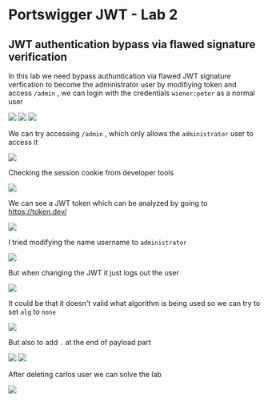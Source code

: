 # Portswigger JWT - Lab 2

## JWT authentication bypass via flawed signature verification

In this lab we need bypass authuntication via flawed JWT signature verfication to become the administrator user by modifiying token and access `/admin` , we can login with the credentials  `wiener:peter` as a normal user

<img src="https://i.imgur.com/1PjGPnb.png"/>

<img src="https://i.imgur.com/quEHQKc.png"/>

<img src="https://i.imgur.com/ADQx4qt.png"/>

We can try accessing `/admin` , which only allows the `administrator` user to access it

<img src="https://i.imgur.com/B5Bwb7Z.png"/>

Checking the session cookie from developer tools

<img src="https://i.imgur.com/IMCZlid.png"/>

We can see a JWT token which can be analyzed by going to https://token.dev/

<img src="https://i.imgur.com/gHboZdR.png"/>

I tried modifying the name username to `administrator`

<img src="https://i.imgur.com/WlfQ2Kc.png"/>

But when changing the JWT it just logs out the user

<img src="https://i.imgur.com/GxIv8LQ.png"/>

It could be that it doesn't valid what algorithm is being used so we can try to set `alg` to `none`

<img src="https://i.imgur.com/fU9qIP8.png"/>

But also to add `.`  at the end of payload part

<img src="https://i.imgur.com/8i7IJu5.png"/>

<img src="https://i.imgur.com/ELdTvtZ.png"/>

After deleting carlos user we can solve the lab

<img src="https://i.imgur.com/4Dbgs5v.png"/>

